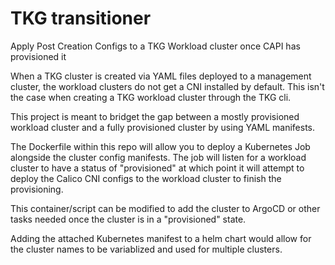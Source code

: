 # TKG transitioner
Apply Post Creation Configs to a TKG Workload cluster once CAPI has provisioned it

When a TKG cluster is created via YAML files deployed to a management cluster, the 
workload clusters do not get a CNI installed by default. This isn't the case when
creating a TKG workload cluster through the TKG cli.

This project is meant to bridget the gap between a mostly provisioned workload cluster
and a fully provisioned cluster by using YAML manifests.

The Dockerfile within this repo will allow you to deploy a Kubernetes Job alongside 
the cluster config manifests. The job will listen for a workload cluster to have a
status of "provisioned" at which point it will attempt to deploy the Calico CNI configs
to the workload cluster to finish the provisioning.

This container/script can be modified to add the cluster to ArgoCD or other tasks needed
once the cluster is in a "provisioned" state.

Adding the attached Kubernetes manifest to a helm chart would allow for the cluster names
to be variablized and used for multiple clusters.
